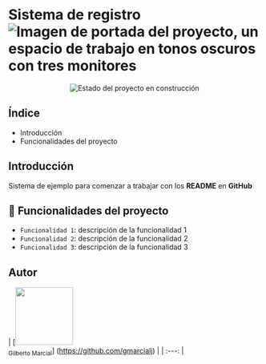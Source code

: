 <h1>
  Sistema de registro
  <img src="https://media.licdn.com/dms/image/v2/D5616AQGkXJSTJvTnVg/profile-displaybackgroundimage-shrink_350_1400/B56ZhiVirhG4AY-/0/1753996472161?e=1756944000&v=beta&t=rZE1lZr35nbCYlbyj-yrnDynd3fO_BW-ebryWHxt3GQ" alt="Imagen de portada del proyecto, un espacio de trabajo en tonos oscuros con tres monitores">
</h1>

<p align="center">
  <img src="https://img.shields.io/badge/status-under%20construction-CC615F" alt="Estado del proyecto en construcción">
</p>

<h2>Índice</h2>
<ul>
  <li>Introducción</li>
  <li>Funcionalidades del proyecto</li>
</ul>

<h2>Introducción</h2>
<p>Sistema de ejemplo para comenzar a trabajar con los <strong>README</strong> en <strong>GitHub</strong></p>

## :hammer: Funcionalidades del proyecto
- `Funcionalidad 1`: descripción de la funcionalidad 1
- `Funcionalidad 2`: descripción de la funcionalidad 2
- `Funcionalidad 3`: descripción de la funcionalidad 3

## Autor
| [<img src="https://media.licdn.com/dms/image/v2/D5603AQEts8ceC8ApOA/profile-displayphoto-scale_400_400/B56ZhiDqxXG4Ak-/0/1753991786071?e=1756944000&v=beta&t=jmqwUWtDr_hdfqDq3czV4I6gKF4P4LIftrob1eom95c" width=115><br><sub>Gilberto Marcial</sub>]
(https://github.com/gmarcialj) |
| :---: |

